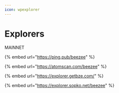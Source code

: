 ```yaml
---
icon: wpexplorer
---
```


# Explorers

MAINNET

{% embed url="https://ping.pub/beezee" %}

{% embed url="https://atomscan.com/beezee" %}

{% embed url="https://explorer.getbze.com/" %}

{% embed url="https://explorer.sopko.net/beezee" %}

